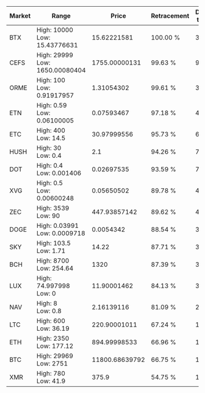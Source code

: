 | Market | Range | Price| Retracement | Doubles to 50% |
| --- | --- | --- | --- | --- |
| BTX | High: 10000<br />Low: 15.43776631 | 15.62221581 | 100.00 % | 320.55 |
| CEFS | High: 29999<br />Low: 1650.00080404 | 1755.00000131 | 99.63 % | 9.02 |
| ORME | High: 100<br />Low: 0.91917957 | 1.31054302 | 99.61 % | 38.50 |
| ETN | High: 0.59<br />Low: 0.06100005 | 0.07593467 | 97.18 % | 4.29 |
| ETC | High: 400<br />Low: 14.5 | 30.97999556 | 95.73 % | 6.69 |
| HUSH | High: 30<br />Low: 0.4 | 2.1 | 94.26 % | 7.24 |
| DOT | High: 0.4<br />Low: 0.001406 | 0.02697535 | 93.59 % | 7.44 |
| XVG | High: 0.5<br />Low: 0.00600248 | 0.05650502 | 89.78 % | 4.48 |
| ZEC | High: 3539<br />Low: 90 | 447.93857142 | 89.62 % | 4.05 |
| DOGE | High: 0.03991<br />Low: 0.0009718 | 0.0054342 | 88.54 % | 3.76 |
| SKY | High: 103.5<br />Low: 1.71 | 14.22 | 87.71 % | 3.70 |
| BCH | High: 8700<br />Low: 254.64 | 1320 | 87.39 % | 3.39 |
| LUX | High: 74.997998<br />Low: 0 | 11.90001462 | 84.13 % | 3.15 |
| NAV | High: 8<br />Low: 0.8 | 2.16139116 | 81.09 % | 2.04 |
| LTC | High: 600<br />Low: 36.19 | 220.90001011 | 67.24 % | 1.44 |
| ETH | High: 2350<br />Low: 177.12 | 894.99998533 | 66.96 % | 1.41 |
| BTC | High: 29969<br />Low: 2751 | 11800.68639792 | 66.75 % | 1.39 |
| XMR | High: 780<br />Low: 41.9 | 375.9 | 54.75 % | 1.09 |
